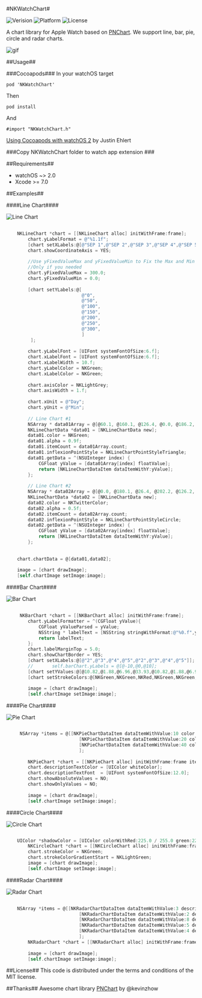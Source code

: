 #NKWatchChart#

![Verision](https://img.shields.io/badge/pod-v0.1.0-blue.svg)
![Platform](https://img.shields.io/badge/platform-watchOS-ff69b4.svg)
![License](https://img.shields.io/badge/license-MIT-blue.svg)

A chart library for Apple Watch based on [PNChart](https://github.com/kevinzhow/PNChart). We support line, bar, pie, circle and radar charts.

![gif](https://db.tt/d7pJD84m)

##Usage##

###Cocoapods###
In your watchOS target

    pod 'NKWatchChart'
    
Then

    pod install
    
And

    #import "NKWatchChart.h"

[Using Cocoapods with watchOS 2](https://medium.com/@JTEhlert/using-cocoapods-with-watchos-2-723b92eae04f) by Justin Ehlert

###Copy NKWatchChart folder to watch app extension ###

##Requirements##
* watchOS ~> 2.0
* Xcode >= 7.0

##Examples##

####Line Chart####

![Line Chart](https://db.tt/XjrGEkMM)

```objective-c
    
    NKLineChart *chart = [[NKLineChart alloc] initWithFrame:frame];
        chart.yLabelFormat = @"%1.1f";
        [chart setXLabels:@[@"SEP 1",@"SEP 2",@"SEP 3",@"SEP 4",@"SEP 5",@"SEP 6",@"SEP 7"]];
        chart.showCoordinateAxis = YES;
        
        //Use yFixedValueMax and yFixedValueMin to Fix the Max and Min Y Value
        //Only if you needed
        chart.yFixedValueMax = 300.0;
        chart.yFixedValueMin = 0.0;
       
        [chart setYLabels:@[
                            @"0",
                            @"50",
                            @"100",
                            @"150",
                            @"200",
                            @"250",
                            @"300",
                            ]
         ];
        
        chart.yLabelFont = [UIFont systemFontOfSize:6.f];
        chart.xLabelFont = [UIFont systemFontOfSize:6.f];
        chart.xLabelWidth = 10.f;
        chart.yLabelColor = NKGreen;
        chart.xLabelColor = NKGreen;
        
        chart.axisColor = NKLightGrey;
        chart.axisWidth = 1.f;
        
        chart.xUnit = @"Day";
        chart.yUnit = @"Min";
        
        // Line Chart #1
        NSArray * data01Array = @[@60.1, @160.1, @126.4, @0.0, @186.2, @127.2, @176.2];
        NKLineChartData *data01 = [NKLineChartData new];
        data01.color = NKGreen;
        data01.alpha = 0.9f;
        data01.itemCount = data01Array.count;
        data01.inflexionPointStyle = NKLineChartPointStyleTriangle;
        data01.getData = ^(NSUInteger index) {
            CGFloat yValue = [data01Array[index] floatValue];
            return [NKLineChartDataItem dataItemWithY:yValue];
        };
        
        // Line Chart #2
        NSArray * data02Array = @[@0.0, @180.1, @26.4, @202.2, @126.2, @167.2, @276.2];
        NKLineChartData *data02 = [NKLineChartData new];
        data02.color = NKTwitterColor;
        data02.alpha = 0.5f;
        data02.itemCount = data02Array.count;
        data02.inflexionPointStyle = NKLineChartPointStyleCircle;
        data02.getData = ^(NSUInteger index) {
            CGFloat yValue = [data02Array[index] floatValue];
            return [NKLineChartDataItem dataItemWithY:yValue];
        };
        
        
    chart.chartData = @[data01,data02];
        
    image = [chart drawImage];
    [self.chartImage setImage:image];

```

####Bar Chart####

![Bar Chart](https://db.tt/MfvNnpOp)

```objective-c
    
     NKBarChart *chart = [[NKBarChart alloc] initWithFrame:frame];
        chart.yLabelFormatter = ^(CGFloat yValue){
            CGFloat yValueParsed = yValue;
            NSString * labelText = [NSString stringWithFormat:@"%0.f",yValueParsed];
            return labelText;
        };
        chart.labelMarginTop = 5.0;
        chart.showChartBorder = YES;
        [chart setXLabels:@[@"2",@"3",@"4",@"5",@"2",@"3",@"4",@"5"]];
        //       self.barChart.yLabels = @[@-10,@0,@10];
        [chart setYValues:@[@10.82,@1.88,@6.96,@33.93,@10.82,@1.88,@6.96,@33.93]];
        [chart setStrokeColors:@[NKGreen,NKGreen,NKRed,NKGreen,NKGreen,NKGreen,NKRed,NKGreen]];
        
        image = [chart drawImage];
        [self.chartImage setImage:image];

```

####Pie Chart####

![Pie Chart](https://db.tt/hs3MwXxW)

```objective-c

     NSArray *items = @[[NKPieChartDataItem dataItemWithValue:10 color:NKLightGreen],
                           [NKPieChartDataItem dataItemWithValue:20 color:NKFreshGreen description:@"WWDC"],
                           [NKPieChartDataItem dataItemWithValue:40 color:NKDeepGreen description:@"GOOG I/O"],
                           ];
        
        NKPieChart *chart = [[NKPieChart alloc] initWithFrame:frame items:items];
        chart.descriptionTextColor = [UIColor whiteColor];
        chart.descriptionTextFont  = [UIFont systemFontOfSize:12.0];
        chart.showAbsoluteValues = NO;
        chart.showOnlyValues = NO;
        
        image = [chart drawImage];
        [self.chartImage setImage:image];

```

####Circle Chart####

![Circle Chart](https://db.tt/bmRpg3ep)

```objective-c

    UIColor *shadowColor = [UIColor colorWithRed:225.0 / 255.0 green:225.0 / 255.0 blue:225.0 / 255.0 alpha:0.5f];
        NKCircleChart *chart = [[NKCircleChart alloc] initWithFrame:frame total:@100 current:@60 clockwise:YES shadow:YES shadowColor:shadowColor displayCountingLabel:YES overrideLineWidth:@5];
        chart.strokeColor = NKGreen;
        chart.strokeColorGradientStart = NKLightGreen;
        image = [chart drawImage];
        [self.chartImage setImage:image];

```

####Radar Chart####

![Radar Chart](https://db.tt/FgQer9TW)

```objective-c
    
    NSArray *items = @[[NKRadarChartDataItem dataItemWithValue:3 description:@"Art"],
                           [NKRadarChartDataItem dataItemWithValue:2 description:@"Math"],
                           [NKRadarChartDataItem dataItemWithValue:8 description:@"Sports"],
                           [NKRadarChartDataItem dataItemWithValue:5 description:@"Liter"],
                           [NKRadarChartDataItem dataItemWithValue:4 description:@"Other"],
                           ];
        NKRadarChart *chart = [[NKRadarChart alloc] initWithFrame:frame items:items valueDivider:1];
        
        image = [chart drawImage];
        [self.chartImage setImage:image];

```

##License##
This code is distributed under the terms and conditions of the MIT license.

##Thanks##
Awesome chart library [PNChart](https://github.com/kevinzhow/PNChart) by @kevinzhow